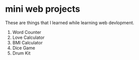 # mini web projects
These are things that I learned while learning web devlopment.
1. Word Counter 
2. Love Calculator
3. BMI Calculator
4. Dice Game
5. Drum Kit


